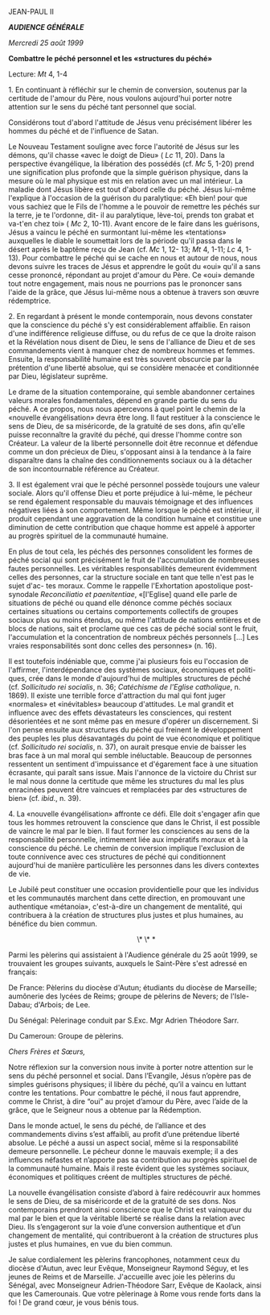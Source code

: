 JEAN-PAUL II

***AUDIENCE GÉNÉRALE***

*Mercredi 25 août 1999*

**Combattre le péché personnel et les «structures du péché»**

Lecture: *Mt* 4, 1-4

1\. En continuant à réfléchir sur le chemin de conversion, soutenus par la certitude de l'amour du Père, nous voulons aujourd'hui porter notre attention sur le sens du péché tant personnel que social.

Considérons tout d'abord l'attitude de Jésus venu précisément libérer les hommes du péché et de l'influence de Satan.

Le Nouveau Testament souligne avec force l'autorité de Jésus sur les démons, qu'il chasse «avec le doigt de Dieu» ( *Lc* 11, 20). Dans la perspective évangélique, la libération des possédés (cf. *Mc* 5, 1-20) prend une signification plus profonde que la simple guérison physique, dans la mesure où le mal physique est mis en relation avec un mal intérieur. La maladie dont Jésus libère est tout d'abord celle du péché. Jésus lui-même l'explique à l'occasion de la guérison du paralytique: «Eh bien! pour que vous sachiez que le Fils de l'homme a le pouvoir de remettre les péchés sur la terre, je te l'ordonne, dit- il au paralytique, lève-toi, prends ton grabat et va-t'en chez toi» ( *Mc* 2, 10-11). Avant encore de le faire dans les guérisons, Jésus a vaincu le péché en surmontant lui-même les «tentations» auxquelles le diable le soumettait lors de la période qu'il passa dans le désert après le baptême reçu de Jean (cf. *Mc* 1, 12- 13; *Mt* 4, 1-11; *Lc* 4, 1-13). Pour combattre le péché qui se cache en nous et autour de nous, nous devons suivre les traces de Jésus et apprendre le goût du «oui» qu'il a sans cesse prononcé, répondant au projet d'amour du Père. Ce «oui» demande tout notre engagement, mais nous ne pourrions pas le prononcer sans l'aide de la grâce, que Jésus lui-même nous a obtenue à travers son œuvre rédemptrice.

2\. En regardant à présent le monde contemporain, nous devons constater que la conscience du péché s'y est considérablement affaiblie. En raison d'une indifférence religieuse diffuse, ou du refus de ce que la droite raison et la Révélation nous disent de Dieu, le sens de l'alliance de Dieu et de ses commandements vient à manquer chez de nombreux hommes et femmes. Ensuite, la responsabilité humaine est très souvent obscurcie par la prétention d'une liberté absolue, qui se considère menacée et conditionnée par Dieu, législateur suprême.

Le drame de la situation contemporaine, qui semble abandonner certaines valeurs morales fondamentales, dépend en grande partie du sens du péché. A ce propos, nous nous apercevons à quel point le chemin de la «nouvelle évangélisation» devra être long. Il faut restituer à la conscience le sens de Dieu, de sa miséricorde, de la gratuité de ses dons, afin qu'elle puisse reconnaître la gravité du péché, qui dresse l'homme contre son Créateur. La valeur de la liberté personnelle doit être reconnue et défendue comme un don précieux de Dieu, s'opposant ainsi à la tendance à la faire disparaître dans la chaîne des conditionnements sociaux ou à la détacher de son incontournable référence au Créateur.

3\. Il est également vrai que le péché personnel possède toujours une valeur sociale. Alors qu'il offense Dieu et porte préjudice à lui-même, le pécheur se rend également responsable du mauvais témoignage et des influences négatives liées à son comportement. Même lorsque le péché est intérieur, il produit cependant une aggravation de la condition humaine et constitue une diminution de cette contribution que chaque homme est appelé à apporter au progrès spirituel de la communauté humaine.

En plus de tout cela, les péchés des personnes consolident les formes de péché social qui sont précisément le fruit de l'accumulation de nombreuses fautes personnelles. Les véritables responsabilités demeurent évidemment celles des personnes, car la structure sociale en tant que telle n'est pas le sujet d'ac- tes moraux. Comme le rappelle l'Exhortation apostolique post-synodale *Reconciliatio et paenitentiae*, «\[l'Eglise\] quand elle parle de situations de péché ou quand elle dénonce comme péchés sociaux certaines situations ou certains comportements collectifs de groupes sociaux plus ou moins étendus, ou même l'attitude de nations entières et de blocs de nations, sait et proclame que ces cas de péché social sont le fruit, l'accumulation et la concentration de nombreux péchés personnels \[...\] Les vraies responsabilités sont donc celles des personnes» (n. 16).

Il est toutefois indéniable que, comme j'ai plusieurs fois eu l'occasion de l'affirmer, l'interdépendance des systèmes sociaux, économiques et politi- ques, crée dans le monde d'aujourd'hui de multiples structures de péché (cf. *Sollicitudo rei socialis*, n. 36; *Catéchisme de l'Eglise catholique*, n. 1869). Il existe une terrible force d'attraction du mal qui font juger «normales» et «inévitables» beaucoup d'attitudes. Le mal grandit et influence avec des effets dévastateurs les consciences, qui restent désorientées et ne sont même pas en mesure d'opérer un discernement. Si l'on pense ensuite aux structures du péché qui freinent le développement des peuples les plus désavantagés du point de vue économique et politique (cf. *Sollicitudo rei socialis*, n. 37), on aurait presque envie de baisser les bras face à un mal moral qui semble inéluctable. Beaucoup de personnes ressentent un sentiment d'impuissance et d'égarement face à une situation écrasante, qui paraît sans issue. Mais l'annonce de la victoire du Christ sur le mal nous donne la certitude que même les structures du mal les plus enracinées peuvent être vaincues et remplacées par des «structures de bien» (cf. *ibid*., n. 39).

4\. La «nouvelle évangélisation» affronte ce défi. Elle doit s'engager afin que tous les hommes retrouvent la conscience que dans le Christ, il est possible de vaincre le mal par le bien. Il faut former les consciences au sens de la responsabilité personnelle, intimement liée aux impératifs moraux et à la conscience du péché. Le chemin de conversion implique l'exclusion de toute connivence avec ces structures de péché qui conditionnent aujourd'hui de manière particulière les personnes dans les divers contextes de vie.

Le Jubilé peut constituer une occasion providentielle pour que les individus et les communautés marchent dans cette direction, en promouvant une authentique «métanoia», c'est-à-dire un changement de mentalité, qui contribuera à la création de structures plus justes et plus humaines, au bénéfice du bien commun.

                                                                 \\* \\* \*

Parmi les pèlerins qui assistaient à l'Audience générale du 25 août 1999, se trouvaient les groupes suivants, auxquels le Saint-Père s'est adressé en français:

De France: Pèlerins du diocèse d'Autun; étudiants du diocèse de Marseille; aumônerie des lycées de Reims; groupe de pèlerins de Nevers; de l'Isle-Dabau; d'Arbois; de Lee.

Du Sénégal: Pèlerinage conduit par S.Exc. Mgr Adrien Théodore Sarr.

Du Cameroun: Groupe de pèlerins.

*Chers Frères et Sœurs,*

Notre réflexion sur la conversion nous invite à porter notre attention sur le sens du péché personnel et social. Dans l’Evangile, Jésus n’opère pas de simples guérisons physiques; il libère du péché, qu’il a vaincu en luttant contre les tentations. Pour combattre le péché, il nous faut apprendre, comme le Christ, à dire “oui” au projet d’amour du Père, avec l’aide de la grâce, que le Seigneur nous a obtenue par la Rédemption.

Dans le monde actuel, le sens du péché, de l’alliance et des commandements divins s’est affaibli, au profit d’une prétendue liberté absolue. Le péché a aussi un aspect social, même si la responsabilité demeure personnelle. Le pécheur donne le mauvais exemple; il a des influences néfastes et n’apporte pas sa contribution au progrès spirituel de la communauté humaine. Mais il reste évident que les systèmes sociaux, économiques et politiques créent de multiples structures de péché.

La nouvelle évangélisation consiste d’abord à faire redécouvrir aux hommes le sens de Dieu, de sa miséricorde et de la gratuité de ses dons. Nos contemporains prendront ainsi conscience que le Christ est vainqueur du mal par le bien et que la véritable liberté se réalise dans la relation avec Dieu. Ils s’engageront sur la voie d’une conversion authentique et d’un changement de mentalité, qui contribueront à la création de structures plus justes et plus humaines, en vue du bien commun.

Je salue cordialement les pèlerins francophones, notamment ceux du diocèse d'Autun, avec leur Evêque, Monseigneur Raymond Séguy, et les jeunes de Reims et de Marseille. J'accueille avec joie les pèlerins du Sénégal, avec Monseigneur Adrien-Théodore Sarr, Evêque de Kaolack, ainsi que les Camerounais. Que votre pèlerinage à Rome vous rende forts dans la foi ! De grand cœur, je vous bénis tous.